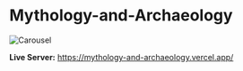 # Mythology-and-Archaeology

![Carousel](https://github.com/user-attachments/assets/19aae36b-6b7c-4580-8b32-5bc32cc96fe8)

<strong>Live Server:</strong> https://mythology-and-archaeology.vercel.app/
